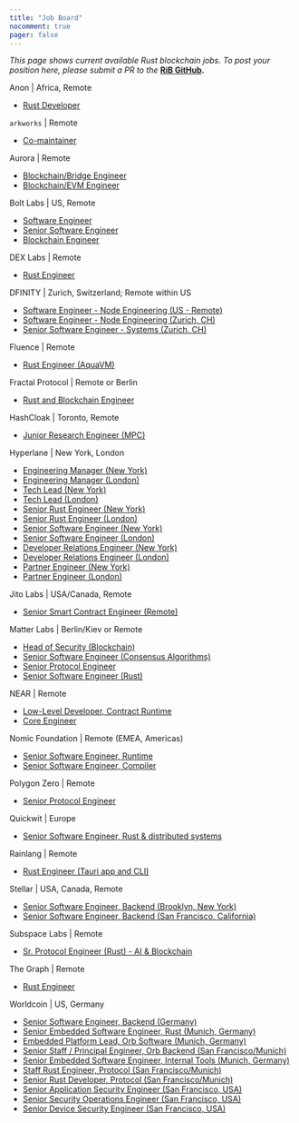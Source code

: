 ```yaml
---
title: "Job Board"
nocomment: true
pager: false
---
```


*This page shows current available Rust blockchain jobs.*
*To post your position here, please submit a PR to the*
**[RiB GitHub][rib-job].**

[rib-job]: https://github.com/rust-in-blockchain/rust-in-blockchain/blob/master/content/job-board.md

Anon | Africa, Remote
- [Rust Developer](https://proximal-finch-4f9.notion.site/Rust-Developer-for-Blockchain-03afbedc6cf24b188bf9caff0581b958)

`arkworks` | Remote
- [Co-maintainer](https://form.jotform.com/212026632139145)

Aurora | Remote
- [Blockchain/Bridge Engineer](https://docs.google.com/document/d/1xXMEeQffOv2rfPT4jpipwkjo4osmfyAp4eEl51j3dt4/edit?usp=sharing)
- [Blockchain/EVM Engineer](https://docs.google.com/document/d/1VkaXInjgSczOL_R3aKMOnXKv7lFvvL1z__SlZQLfR78/edit?usp=sharing)

Bolt Labs | US, Remote
- [Software Engineer](https://hackmd.io/@NBpY2rNqQxe6-Vxxmn8bXw/S1pPcX7Pt)
- [Senior Software Engineer](https://hackmd.io/@NBpY2rNqQxe6-Vxxmn8bXw/HytKoEmwY)
- [Blockchain Engineer](https://hackmd.io/@NBpY2rNqQxe6-Vxxmn8bXw/S1l5QGguY)

DEX Labs | Remote
- [Rust Engineer](https://dex-labs.breezy.hr/p/fea339739adb-rust-engineer)

DFINITY | Zurich, Switzerland; Remote within US
- [Software Engineer - Node Engineering (US - Remote)](https://boards.greenhouse.io/dfinity/jobs/7268146002)
- [Software Engineer - Node Engineering (Zurich, CH)](https://boards.greenhouse.io/dfinity/jobs/7268133002)
- [Senior Software Engineer - Systems (Zurich, CH)](https://boards.greenhouse.io/dfinity/jobs/7275243002)

Fluence | Remote
- [Rust Engineer (AquaVM)](https://docs.google.com/document/d/1941617PiUwIUSccQVS-5UDX8kRitp36mTLBgzVtspfQ/edit?usp=sharing)

Fractal Protocol | Remote or Berlin
- [Rust and Blockchain Engineer](https://gist.github.com/juliosantos/ba6d01ffab39b5c06ea459d88b1f735f)

HashCloak | Toronto, Remote
- [Junior Research Engineer (MPC)](https://hackmd.io/@hashcloak/HJz2Xn3Z9)

Hyperlane | New York, London
- [Engineering Manager (New York)](https://jobs.lever.co/Hyperlane/de3e626d-88c7-4ed0-b07e-d4995601e813)
- [Engineering Manager (London)](https://jobs.lever.co/Hyperlane/fff8314e-9812-4eb9-a1fe-353a7c7c627c)
- [Tech Lead (New York)](https://jobs.lever.co/Hyperlane/d7bdc595-2f82-4f0a-9c85-7a46fea5efdd)
- [Tech Lead (London)](https://jobs.lever.co/Hyperlane/d7bdc595-2f82-4f0a-9c85-7a46fea5efdd)
- [Senior Rust Engineer (New York)](https://jobs.lever.co/Hyperlane/593277eb-e0f2-4d9f-9dbe-22557872a4d1)
- [Senior Rust Engineer (London)](https://jobs.lever.co/Hyperlane/25b7258d-4f35-44dd-88e1-66268e5abb92)
- [Senior Software Engineer (New York)](https://jobs.lever.co/Hyperlane/1726838c-d19a-41ea-9e95-1428d654be15)
- [Senior Software Engineer (London)](https://jobs.lever.co/Hyperlane/1726838c-d19a-41ea-9e95-1428d654be15)
- [Developer Relations Engineer (New York)](https://jobs.lever.co/Hyperlane/dc6a282f-d101-4cd8-8d4c-a997d9e8ad1b)
- [Developer Relations Engineer (London)](https://jobs.lever.co/Hyperlane/dc6a282f-d101-4cd8-8d4c-a997d9e8ad1b)
- [Partner Engineer (New York)](https://jobs.lever.co/Hyperlane/4697cde1-f076-4f5b-b272-6aab7dddc7e1)
- [Partner Engineer (London)](https://jobs.lever.co/Hyperlane/4697cde1-f076-4f5b-b272-6aab7dddc7e1)

Jito Labs | USA/Canada, Remote
- [Senior Smart Contract Engineer (Remote)](https://jobs.lever.co/jito.wtf/b2082212-66c1-4a1d-b5bd-b7acd49f74ec)

Matter Labs | Berlin/Kiev or Remote
- [Head of Security (Blockchain)](https://matterlabs.notion.site/Head-of-Security-Blockchain-444a7d5f558c412da70c3300815a620a)
- [Senior Software Engineer (Consensus Algorithms)](https://jobs.eu.lever.co/matterlabs/250c47c2-534b-4f55-b1e9-af6f72555581)
- [Senior Protocol Engineer](https://jobs.eu.lever.co/matterlabs/4e44f6ee-e4c2-4da9-981a-e83c9bec9ca5)
- [Senior Software Engineer (Rust)](https://jobs.eu.lever.co/matterlabs/f37ad7f9-20fc-41db-aa3b-d8463a777634)

NEAR | Remote
- [Low-Level Developer, Contract Runtime](https://docs.google.com/document/d/18HEwef-HDPZ2FPYfaHWpsd-kSF8E4zNpeQVulqhfFSk/edit?usp=sharing)
- [Core Engineer](https://docs.google.com/document/d/1b5oJAM37_B2-stUsJ-xtAIsPnqMwdD0wu30ITvylCHk/edit?usp=sharing)

Nomic Foundation | Remote (EMEA, Americas)
- [Senior Software Engineer, Runtime](https://jobs.ashbyhq.com/nomic.foundation/34cda712-64fc-46aa-b65d-d18f6f0c3a92)
- [Senior Software Engineer, Compiler](https://jobs.ashbyhq.com/nomic.foundation/1ef14a5f-6035-45fc-8012-c7243c02c156)

Polygon Zero | Remote
- [Senior Protocol Engineer](https://mirprotocol.org/careers/protocol-engineer)

Quickwit | Europe
- [Senior Software Engineer, Rust & distributed systems](https://quickwit.io/jobs/distributed-software-engineer)

Rainlang | Remote
- [Rust Engineer (Tauri app and CLI)](https://docs.rainlang.xyz/blog/were-hiring)

Stellar | USA, Canada, Remote
- [Senior Software Engineer, Backend (Brooklyn, New York)](https://boards.greenhouse.io/stellar/jobs/4923529004)
- [Senior Software Engineer, Backend (San Francisco, California)](https://boards.greenhouse.io/stellar/jobs/4923527004)

Subspace Labs | Remote
- [Sr. Protocol Engineer (Rust) - AI & Blockchain](https://jobs.lever.co/subspacelabs/7f6a654b-60a8-4740-aa19-36b9f7a9e624)

The Graph | Remote
- [Rust Engineer](https://thegraph.com/jobs/rust-engineer)

Worldcoin | US, Germany
- [Senior Software Engineer, Backend (Germany)](https://boards.greenhouse.io/worldcoinorg/jobs/4100362004)
- [Senior Embedded Software Engineer, Rust (Munich, Germany)](https://boards.greenhouse.io/worldcoinorg/jobs/4958576004)
- [Embedded Platform Lead, Orb Software (Munich, Germany)](https://boards.greenhouse.io/worldcoinorg/jobs/4982330004)
- [Senior Staff / Principal Engineer, Orb Backend (San Francisco/Munich)](https://boards.greenhouse.io/worldcoinorg/jobs/5144820004)
- [Senior Embedded Software Engineer, Internal Tools (Munich, Germany)](https://boards.greenhouse.io/worldcoinorg/jobs/4982349004)
- [Staff Rust Engineer, Protocol (San Francisco/Munich)](https://boards.greenhouse.io/worldcoinorg/jobs/4604216004)
- [Senior Rust Developer, Protocol (San Francisco/Munich)](https://boards.greenhouse.io/worldcoinorg/jobs/4840609004)
- [Senior Application Security Engineer (San Francisco, USA)](https://boards.greenhouse.io/worldcoinorg/jobs/4730825004)
- [Senior Security Operations Engineer (San Francisco, USA)](https://boards.greenhouse.io/worldcoinorg/jobs/4969413004)
- [Senior Device Security Engineer (San Francisco, USA)](https://boards.greenhouse.io/worldcoinorg/jobs/5133713004)
